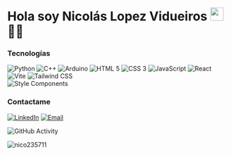 <h1>Hola soy Nicolás Lopez Vidueiros <img src="https://raw.githubusercontent.com/iampavangandhi/iampavangandhi/master/gifs/Hi.gif" width="30px"> 👨‍💻</h1>

### Tecnologías

![Python](https://img.shields.io/badge/Python-333?style=flat-square&logo=python&logoColor=%233776AB)
![C++](https://img.shields.io/badge/C%2B%2B-333?style=flat-square&logo=cplusplus&logoColor=%2300599C)
![Arduino](https://img.shields.io/badge/Arduino-333?style=flat-square&logo=arduino&logoColor=%2300878F)
![HTML 5](https://img.shields.io/badge/HTML_5-333?style=flat-square&logo=html5&logoColor=%23E34F26)
![CSS 3](https://img.shields.io/badge/CSS_3-333?style=flat-square&logo=css3&logoColor=%231572B6)
![JavaScript](https://img.shields.io/badge/JavaScript-333?style=flat-square&logo=javascript&logoColor=%23F7DF1E)
![React](https://img.shields.io/badge/React-333?style=flat-square&logo=react&logoColor=%2361DAFB)
![Vite](https://img.shields.io/badge/Vite-333?style=flat-square&logo=vite&logoColor=%23646CFF)
![Tailwind CSS](https://img.shields.io/badge/Tailwind_CSS-333?style=flat-square&logo=tailwindcss&logoColor=%2306B6D4)
<br>
![Style Components](https://img.shields.io/badge/Styled_Components-333?style=flat-square&logo=styledcomponents&logoColor=%23DB7093)

### Contactame

<a href="https://www.linkedin.com/in/nicol%C3%A1s-l%C3%B3pez-vidueiros-653437229/" target="_blank"><img alt="LinkedIn" src="https://img.shields.io/badge/Linkedin-Nicol%C3%A1s_Lopez_Vidueiros-blue?style=flat-square&logo=linkedin&logoColor=%230A66C2"></a>
<a href="mailto:nicolas.lopez.vidueiros@gmail.com"><img alt="Email" src="https://img.shields.io/badge/Gmail-nicolas.lopez.vidueiros@gmail.com-blue?style=flat-square&logo=gmail"></a>  

![GitHub Activity](https://github-readme-stats.vercel.app/api?username=nico235711&show_icons=true)

<p align="left"><img src="https://komarev.com/ghpvc/?username=nico235711&label=Profile%20views&color=0e75b6&style=flat" alt="nico235711"></p>

<!---
Nico235711/Nico235711 is a ✨ special ✨ repository because its `README.md` (this file) appears on your GitHub profile.
You can click the Preview link to take a look at your changes.
--->
